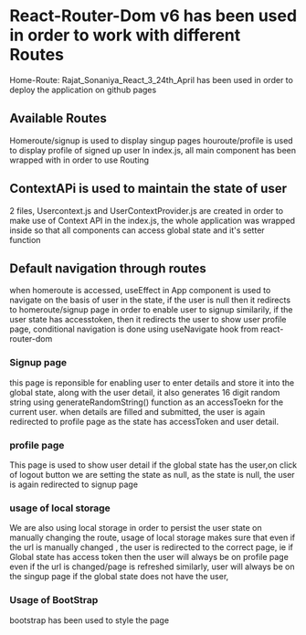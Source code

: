 # React-Router-Dom v6 has been used in order to work with different Routes
Home-Route: Rajat_Sonaniya_React_3_24th_April has been used in order to deploy the application on github pages 

## Available Routes
Homeroute/signup is used to display singup pages
houroute/profile is used to display profile of signed up user
In index.js, all main component <App/> has been wrapped with <BrowserRouter> in order to use Routing

## ContextAPi is used to maintain the state of user

2 files, Usercontext.js and UserContextProvider.js are created in order to make use of Context API
in the index.js, the whole application was wrapped inside   <UserContextProvider> so that all components can access global state and it's setter function 

## Default navigation through routes

when homeroute is accessed, useEffect in App component is used to navigate on the basis of user in the state, if the user is null then it redirects to homeroute/signup page in order to enable user to signup 
similarily, if the user state has accesstoken, then it redirects the user to show user profile page, conditional navigation is done using useNavigate hook from react-router-dom 

### Signup page

this page is reponsible for enabling user to enter details and store it into the global state, along with the user detail, it also generates 16 digit random string using generateRandomString() function as an accessToekn for the current user.
when details are filled and submitted, the user is again redirected to profile page as the state has accessToken and user detail.

### profile page

This page is used to show user detail if the global state has the user,on click of logout button we are setting the state as null, as the state is null, the user is again redirected to signup page 

### usage of local storage

We are also using local storage in order to persist the user state on manually changing the route, usage of local storage makes sure that even if the url is manually changed , the user is redirected to the correct page, ie if Global state has access token then  the user will always be on profile page even if the url is changed/page is refreshed similarly, user will always be on the singup page if the global state does not have the user, 

### Usage of BootStrap

bootstrap has been used to style the page

